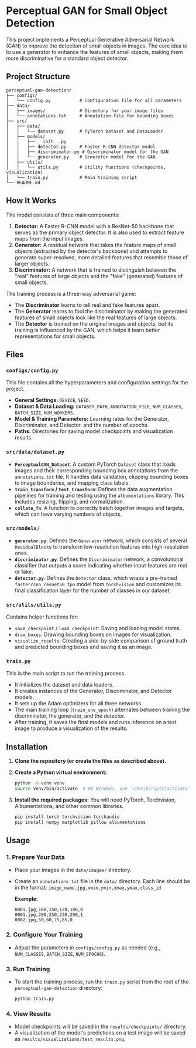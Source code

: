 # Perceptual GAN for Small Object Detection

This project implements a Perceptual Generative Adversarial Network (GAN) to improve the detection of small objects in images. The core idea is to use a generator to enhance the features of small objects, making them more discriminative for a standard object detector.

## Project Structure

```
perceptual-gan-detection/
├── configs/
│   └── config.py           # Configuration file for all parameters
├── data/
│   ├── images/             # Directory for your image files
│   └── annotations.txt     # Annotation file for bounding boxes
├── src/
│   ├── data/
│   │   └── dataset.py      # PyTorch Dataset and DataLoader
│   ├── models/
│   │   ├── __init__.py
│   │   ├── detector.py     # Faster R-CNN detector model
│   │   ├── discriminator.py # Discriminator model for the GAN
│   │   └── generator.py    # Generator model for the GAN
│   ├── utils/
│   │   └── utils.py        # Utility functions (checkpoints, visualization)
│   └── train.py            # Main training script
└── README.md
```

## How It Works

The model consists of three main components:

1.  **Detector:** A Faster R-CNN model with a ResNet-50 backbone that serves as the primary object detector. It is also used to extract feature maps from the input images.
2.  **Generator:** A residual network that takes the feature maps of small objects (extracted by the detector's backbone) and attempts to generate super-resolved, more detailed features that resemble those of larger objects.
3.  **Discriminator:** A network that is trained to distinguish between the "real" features of large objects and the "fake" (generated) features of small objects.

The training process is a three-way adversarial game:
- The **Discriminator** learns to tell real and fake features apart.
- The **Generator** learns to fool the discriminator by making the generated features of small objects look like the real features of large objects.
- The **Detector** is trained on the original images and objects, but its training is influenced by the GAN, which helps it learn better representations for small objects.

## Files

### `configs/config.py`
This file contains all the hyperparameters and configuration settings for the project.

- **General Settings:** `DEVICE`, `SEED`.
- **Dataset & Data Loading:** `DATASET_PATH`, `ANNOTATION_FILE`, `NUM_CLASSES`, `BATCH_SIZE`, `NUM_WORKERS`.
- **Model & Training Parameters:** Learning rates for the Generator, Discriminator, and Detector, and the number of epochs.
- **Paths:** Directories for saving model checkpoints and visualization results.

### `src/data/dataset.py`
- **`PerceptualGAN_Dataset`**: A custom PyTorch `Dataset` class that loads images and their corresponding bounding box annotations from the `annotations.txt` file. It handles data validation, clipping bounding boxes to image boundaries, and mapping class labels.
- **`train_transform` / `test_transform`**: Defines the data augmentation pipelines for training and testing using the `albumentations` library. This includes resizing, flipping, and normalization.
- **`collate_fn`**: A function to correctly batch together images and targets, which can have varying numbers of objects.

### `src/models/`
- **`generator.py`**: Defines the `Generator` network, which consists of several `ResidualBlock`s to transform low-resolution features into high-resolution ones.
- **`discriminator.py`**: Defines the `Discriminator` network, a convolutional classifier that outputs a score indicating whether input features are real or fake.
- **`detector.py`**: Defines the `Detector` class, which wraps a pre-trained `fasterrcnn_resnet50_fpn` model from `torchvision` and customizes its final classification layer for the number of classes in our dataset.

### `src/utils/utils.py`
Contains helper functions for:
- `save_checkpoint` / `load_checkpoint`: Saving and loading model states.
- `draw_boxes`: Drawing bounding boxes on images for visualization.
- `visualize_results`: Creating a side-by-side comparison of ground truth and predicted bounding boxes and saving it as an image.

### `train.py`
This is the main script to run the training process.
- It initializes the dataset and data loaders.
- It creates instances of the Generator, Discriminator, and Detector models.
- It sets up the Adam optimizers for all three networks.
- The main training loop (`train_one_epoch`) alternates between training the discriminator, the generator, and the detector.
- After training, it saves the final models and runs inference on a test image to produce a visualization of the results.

## Installation

1.  **Clone the repository (or create the files as described above).**

2.  **Create a Python virtual environment:**
    ```bash
    python -m venv venv
    source venv/bin/activate  # On Windows, use `venv\Scripts\activate`
    ```

3.  **Install the required packages:**
    You will need PyTorch, Torchvision, Albumentations, and other common libraries.
    ```bash
    pip install torch torchvision torchaudio
    pip install numpy matplotlib pillow albumentations
    ```

## Usage

### 1. Prepare Your Data

- Place your images in the `data/images/` directory.
- Create an `annotations.txt` file in the `data/` directory. Each line should be in the format:
  `image_name.jpg,xmin,ymin,xmax,ymax,class_id`

  **Example:**
  ```
  0001.jpg,100,150,120,180,0
  0001.jpg,200,250,230,290,1
  0002.jpg,50,60,75,85,0
  ```

### 2. Configure Your Training

- Adjust the parameters in `configs/config.py` as needed (e.g., `NUM_CLASSES`, `BATCH_SIZE`, `NUM_EPOCHS`).

### 3. Run Training

- To start the training process, run the `train.py` script from the root of the `perceptual-gan-detection` directory:
  ```bash
  python train.py
  ```

### 4. View Results

- Model checkpoints will be saved in the `results/checkpoints/` directory.
- A visualization of the model's predictions on a test image will be saved as `results/visualizations/test_results.png`.
